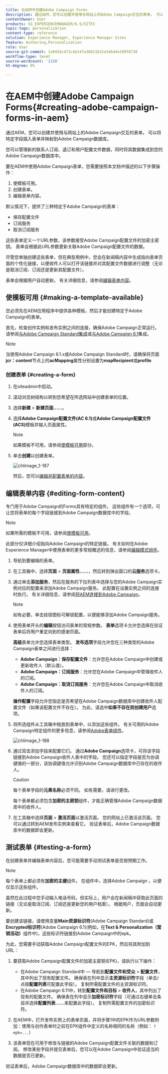 ```yaml
---
title: 在AEM中创建Adobe Campaign Forms
description: 通过AEM，您可以创建并使用与网站上的Adobe Campaign交互的表单。 可以将特定字段插入表单并映射到Adobe Campaign数据库。
contentOwner: User
products: SG_EXPERIENCEMANAGER/6.5/SITES
topic-tags: personalization
content-type: reference
solution: Experience Manager, Experience Manager Sites
feature: Authoring,Personalization
role: User
source-git-commit: 1a942dc471cde14fa3b811b31e54644e199f8738
workflow-type: tm+mt
source-wordcount: '1220'
ht-degree: 0%

---
```


# 在AEM中创建Adobe Campaign Forms{#creating-adobe-campaign-forms-in-aem}

通过AEM，您可以创建并使用与网站上的Adobe Campaign交互的表单。 可以将特定字段插入表单并映射到Adobe Campaign数据库。

您可以管理新的联系人订阅、退订和用户配置文件数据，同时将其数据集成到您的Adobe Campaign数据库中。

要在AEM中使用Adobe Campaign表单，您需要按照本文档中描述的以下步骤操作：

1. 使模板可用。
1. 创建表单。
1. 编辑表单内容。

默认情况下，提供了三种特定于Adobe Campaign的表单：

* 保存配置文件
* 订阅服务
* 取消订阅服务

这些表单定义一个URL参数，该参数接受Adobe Campaign配置文件的加密主密钥。 表单会根据此URL参数更新关联Adobe Campaign配置文件的数据。

尽管您单独创建这些表单，但在典型用例中，您会在新闻稿内容中生成指向表单页面的个性化链接，以便收件人可以打开该链接并对其配置文件数据进行调整（无论是取消订阅、订阅还是更新其配置文件）。

表单会根据用户自动更新。 有关详细信息，请参阅[编辑表单内容](#editing-form-content)。

## 使模板可用 {#making-a-template-available}

您必须先在AEM应用程序中提供各种模板，然后才能创建特定于Adobe Campaign的表单。

首先，检查创作实例和发布实例之间的连接，确保Adobe Campaign正常运行。 请参阅[与Adobe Campaign Standard集成](/help/sites-administering/campaignstandard.md)或[与Adobe Campaign 6.1](/help/sites-administering/campaignonpremise.md)集成。

>[!NOTE]
>
>当使用Adobe Campaign 6.1.x或Adobe Campaign Standard时，请确保将页面&#x200B;**jcr：content**&#x200B;节点上的&#x200B;**acMapping**&#x200B;属性分别设置为&#x200B;**mapRecipient**&#x200B;或&#x200B;**profile**
>

### 创建表单 {#creating-a-form}

1. 在siteadmin中启动。
1. 滚动浏览树结构以转到您希望在所选网站中创建表单的位置。
1. 选择&#x200B;**新建** > **新建页面……**。
1. 选择&#x200B;**Adobe Campaign配置文件(AC 6.1)**&#x200B;或&#x200B;**Adobe Campaign配置文件(ACS)**&#x200B;模板并输入页面属性。

   >[!NOTE]
   >
   >如果模板不可用，请参阅[使模板可用](/help/sites-classic-ui-authoring/classic-personalization-ac.md#activatingatemplate)部分。

1. 单击&#x200B;**创建**&#x200B;以创建表单。

   ![chlimage_1-187](assets/chlimage_1-187.png)

   然后，您可以[编辑并配置表单的内容](#editing-form-content)。

## 编辑表单内容 {#editing-form-content}

专门用于Adobe Campaign的Forms具有特定的组件。 这些组件有一个选项，可让您将表单的每个字段链接到Adobe Campaign数据库中的字段。

>[!NOTE]
>
>如果所需的模板不可用，请参阅[使模板可用](/help/sites-classic-ui-authoring/classic-personalization-ac.md#activatingatemplate)。

此部分仅详细介绍指向Adobe Campaign的特定链接。 有关如何在Adobe Experience Manager中使用表单的更多常规概述的信息，请参阅[编辑模式组件](/help/sites-classic-ui-authoring/classic-page-author-edit-mode.md)。

1. 导航到要编辑的表单。
1. 在工具箱中，选择&#x200B;**页面** > **页面属性……**，然后转到弹出窗口的&#x200B;**云服务**&#x200B;选项卡。
1. 通过单击&#x200B;**添加服务**，然后在服务的下拉列表中选择与您的Adobe Campaign实例对应的配置来添加Adobe Campaign服务。 此配置在设置实例之间的连接时执行。 有关详细信息，请参阅[将AEM连接到Adobe Campaign](/help/sites-administering/campaignonpremise.md#connecting-aem-to-adobe-campaign)。

   >[!NOTE]
   >
   >如有必要，单击挂锁图标可解锁配置，以便能够添加Adobe Campaign服务。

1. 使用表单开头的&#x200B;**编辑**&#x200B;按钮访问表单的常规参数。 **表单**&#x200B;选项卡允许您选择在验证表单后将用户重定向到的感谢页面。

   **高级**&#x200B;表单允许您选择表单类型。 **发布选项**&#x200B;字段允许您在三种类型的Adobe Campaign表单之间进行选择：

   * **Adobe Campaign：保存配置文件**：允许您在Adobe Campaign中创建或更新收件人（默认值）。
   * **Adobe Campaign：订阅服务**：允许您在Adobe Campaign中管理收件人的订阅。
   * **Adobe Campaign：取消订阅服务**：允许您在Adobe Campaign中取消收件人的订阅。

   **操作配置**&#x200B;字段允许您指定是否希望在Adobe Campaign数据库中创建收件人配置文件（如果该配置文件不存在）。 为此，请选中&#x200B;**如果不存在则创建用户**&#x200B;选项。

1. 将所选组件从工具箱中拖放到表单中，以添加这些组件。 有关可用的Adobe Campaign特定组件的更多信息，请参阅[Adobe表单组件](/help/sites-classic-ui-authoring/classic-personalization-ac-components.md)。

   ![chlimage_1-188](assets/chlimage_1-188.png)

1. 通过双击添加字段来配置它们。 通过&#x200B;**Adobe Campaign**&#x200B;选项卡，可将该字段链接到Adobe Campaign收件人表中的字段。 您还可以指定字段是否为协调键值的一部分，该协调键值允许识别Adobe Campaign数据库中已存在的收件人。

   >[!CAUTION]
   >
   >每个表单字段的&#x200B;**元素名称**&#x200B;必须不同。 如有需要，请进行更改。
   >
   >每个表单都必须包含&#x200B;**加密的主密钥**&#x200B;组件，才能正确管理Adobe Campaign数据库中的收件人。

1. 在工具箱中选择&#x200B;**页面** > **激活页面**&#x200B;以激活页面。 您的网站上已激活该页面。 您可以通过转到AEM发布实例来查看它。 验证表单后，Adobe Campaign数据库中的数据即会更新。

## 测试表单 {#testing-a-form}

在创建表单并编辑表单内容后，您可能需要手动测试表单是否按预期工作。

>[!NOTE]
>
>每个表单上都必须有&#x200B;**加密的主键**&#x200B;组件。 在组件中，选择Adobe Campaign ，以便仅显示这些组件。
>
>虽然在此过程中您手动输入电话号码，但实际上，用户会在新闻稿中获取此页面的链接（无论是取消订阅、订阅还是更新您的用户档案）。 根据用户，页面会自动更新。
>
>要创建该链接，请使用变量&#x200B;**Main资源标识符**(Adobe Campaign Standard)或&#x200B;**Encrypted标识符**(Adobe Campaign 6.1)(例如，在&#x200B;**Text &amp; Personalization（营销活动）**&#x200B;组件中)，这些标识符链接到Adobe Campaign中的epk。

为此，您需要手动获取Adobe Campaign配置文件的EPK，然后将其附加到URL：

1. 要获取Adobe Campaign配置文件的加密主密钥(EPK)，请执行以下操作：

   * 在Adobe Campaign Standard中 — 导航到&#x200B;**配置文件和受众** > **配置文件**，其中列出了现有配置文件。 确保表在列中显示&#x200B;**主资源标识符**&#x200B;字段（单击/点按&#x200B;**配置列表**&#x200B;可配置此字段）。 复制所需配置文件的主资源标识符。
   * 在Adobe Campaign 6.11中，转到&#x200B;**配置文件和目标** > **收件人**，其中列出了现有的配置文件。 确保表在列中显示&#x200B;**加密标识符**&#x200B;字段（可通过右键单击条目并选择&#x200B;**配置列表……**&#x200B;来配置此字段）。 复制所需配置文件的加密标识符。

1. 在AEM中，打开发布实例上的表单页面，并将步骤1中的EPK作为URL参数附加：使用与创作表单时之前在EPK组件中定义的名称相同的名称（例如： `?epk=...`）
1. 该表单现在可用于修改与链接的Adobe Campaign配置文件关联的数据和订阅。 修改某些字段并提交表单后，您可以在Adobe Campaign中验证适当的数据是否已更新。

验证表单后，Adobe Campaign数据库中的数据即会更新。
